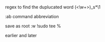 regex to find the duplucated word
\(\<\w\+\>\)\_s*\1


:ab command
abbreviation


save as root
:w !sudo tee % 


earlier and later
